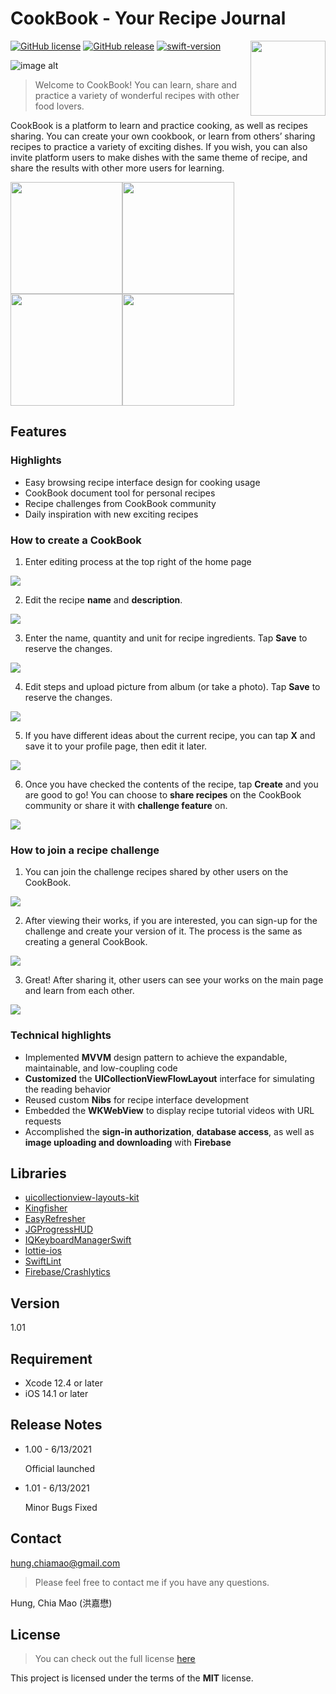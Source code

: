 # CookBook - Your Recipe Journal

[<img src="https://github.com/james25317/CookBook/blob/main/CookBook/res/image-App_Store_Badge_blk.png?raw=true" align="right" width = "120px"/>](https://bit.ly/ProjectCookBook)
[![GitHub license](https://img.shields.io/github/license/Naereen/StrapDown.js.svg)](https://github.com/james25317/CookBook/blob/main/LICENSE)
[![GitHub release](https://img.shields.io/badge/release-v1.0.1-blue)](https://GitHub.com/Naereen/StrapDown.js/releases/)
[![swift-version](https://img.shields.io/badge/swift-5-brightgreen.svg)](https://github.com/apple/swift)

![image alt][LogoBanner]

>Welcome to CookBook!
You can learn, share and practice a variety of wonderful recipes with other food lovers.

CookBook is a platform to learn and practice cooking, as well as recipes sharing.
You can create your own cookbook, or learn from others’ sharing recipes to practice a variety of exciting dishes.
If you wish, you can also invite platform users to make dishes with the same theme of recipe, and share the results with other more users for learning.

<img src="https://github.com/james25317/CookBook/blob/main/CookBook/res/image-CookBook-ReadPreviewPage.png" width="179" height=""><img src="https://github.com/james25317/CookBook/blob/main/CookBook/res/image-CookBook-MainPage.png" width="179" height=""><img src="https://github.com/james25317/CookBook/blob/main/CookBook/res/image-CookBook-ProfilePage.png" width="179" height=""><img src="https://github.com/james25317/CookBook/blob/main/CookBook/res/image-CookBook-TodayPage.png" width="179" height="">

[AppStoreBadge]:https://github.com/james25317/CookBook/blob/main/CookBook/res/image-App_Store_Badge_blk.png

[LogoBanner]:https://github.com/james25317/CookBook/blob/main/CookBook/res/image-banner-logo.png


## Features

### Highlights

- Easy browsing recipe interface design for cooking usage
- CookBook document tool for personal recipes
- Recipe challenges from CookBook community
- Daily inspiration with new exciting recipes

### How to create a CookBook

1. Enter editing process at the top right of the home page

![](https://github.com/james25317/CookBook/blob/main/CookBook/res/image-features-1-create.png)

2. Edit the recipe **name** and **description**.

![](https://github.com/james25317/CookBook/blob/main/CookBook/res/image-features-2-edit-name.png)

3. Enter the name, quantity and unit for recipe ingredients.
Tap **Save** to reserve the changes.

![](https://github.com/james25317/CookBook/blob/main/CookBook/res/image-features-3-edit-ingredients.png)

4. Edit steps and upload picture from album (or take a photo).
Tap **Save** to reserve the changes.

![](https://github.com/james25317/CookBook/blob/main/CookBook/res/image-features-4-edit-steps.png)

5. If you have different ideas about the current recipe, you can tap **X** and save it to your profile page, then edit it later.

![](https://github.com/james25317/CookBook/blob/main/CookBook/res/image-features-5-draft.png)

6. Once you have checked the contents of the recipe, tap **Create** and you are good to go! You can choose to **share recipes** on the CookBook community or share it with **challenge feature** on.

![](https://github.com/james25317/CookBook/blob/main/CookBook/res/image-features-6-done.png)


### How to join a recipe challenge

1. You can join the challenge recipes shared by other users on the CookBook.

![](https://github.com/james25317/CookBook/blob/main/CookBook/res/image-features-7-challenge-feed.png)

2. After viewing their works, if you are interested, you can sign-up for the challenge and create your version of it. The process is the same as creating a general CookBook.

![](https://github.com/james25317/CookBook/blob/main/CookBook/res/image-features-8-challenge-preview.png)

3. Great! After sharing it, other users can see your works on the main page and learn from each other.

![](https://github.com/james25317/CookBook/blob/main/CookBook/res/image-features-9-challenge-done.png)


### Technical highlights

- Implemented **MVVM** design pattern to achieve the expandable, maintainable, and low-coupling code
- **Customized** the **UICollectionViewFlowLayout** interface for simulating the reading behavior
- Reused custom **Nibs** for recipe interface development
- Embedded the **WKWebView** to display recipe tutorial videos with URL requests
- Accomplished the **sign-in authorization**, **database access**, as well as **image uploading and downloading** with **Firebase**

## Libraries
- [uicollectionview-layouts-kit](https://github.com/jVirus/uicollectionview-layouts-kit#horizontal-scrolling)
- [Kingfisher](https://github.com/onevcat/Kingfisher)
- [EasyRefresher](https://github.com/Pircate/EasyRefresher)
- [JGProgressHUD](https://github.com/JonasGessner/JGProgressHUD)
- [IQKeyboardManagerSwift](https://github.com/hackiftekhar/IQKeyboardManager)
- [lottie-ios](https://github.com/airbnb/lottie-ios)
- [SwiftLint](https://github.com/realm/SwiftLint)
- [Firebase/Crashlytics](https://firebase.google.com/products/crashlytics?hl=en)

## Version

1.01

## Requirement
- Xcode 12.4 or later
- iOS 14.1 or later

## Release Notes

- 1.00 - 6/13/2021

    Official launched
- 1.01 - 6/13/2021

    Minor Bugs Fixed


## Contact

[hung.chiamao@gmail.com](hung.chiamao@gmail.com)

>Please feel free to contact me if you have any questions.

Hung, Chia Mao (洪嘉懋)

## License
>You can check out the full license [here](https://github.com/james25317/CookBook/blob/main/LICENSE)

This project is licensed under the terms of the **MIT** license.
